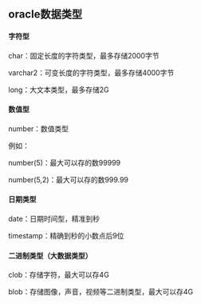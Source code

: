 ## oracle数据类型

#### 字符型

char：固定长度的字符类型，最多存储2000字节

varchar2：可变长度的字符类型，最多存储4000字节

long：大文本类型，最多存储2G

#### 数值型

number：数值类型

例如：

number(5)：最大可以存的数99999

number(5,2)：最大可以存的数999.99

#### 日期类型

date：日期时间型，精准到秒

timestamp：精确到秒的小数点后9位

#### 二进制类型（大数据类型）

clob：存储字符，最大可以存4G

blob：存储图像，声音，视频等二进制类型，最大可以存4G



